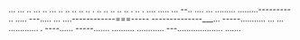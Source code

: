 ... ... .. ... .. ... .. .. .. .. .. . .. .. .. .. .. . .. . .... 
..... ...
--.. ....
... 
.........
.........---------
.. .....
---..... 
... ....------------===-----
--------------___... 
-----........... 
... ... ............. . ----...... -----....... 
.......... 
............ 
---.................... 
....... 
